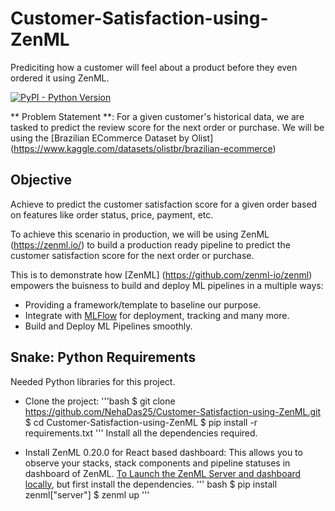 # Customer-Satisfaction-using-ZenML
Prediciting how a customer will feel about a product before they even ordered it using ZenML.

[![PyPI - Python Version](https://img.shields.io/pypi/pyversions/zenml)](https://pypi.org/project/zenml/)

** Problem Statement **:
For a given customer's historical data, we are tasked to predict the review score for the next order or purchase. We will be using the [Brazilian ECommerce Dataset by Olist] (https://www.kaggle.com/datasets/olistbr/brazilian-ecommerce)

## Objective
Achieve to predict the customer satisfaction score for a given order based on features like order status, price, payment, etc. 

To achieve this scenario in production, we will be using ZenML (https://zenml.io/) to build a production ready pipeline to predict the customer satisfaction score for the next order or purchase.

This is to demonstrate how [ZenML] (https://github.com/zenml-io/zenml) empowers the buisness to build and deploy ML pipelines in a multiple ways:
 - Providing a framework/template to baseline our purpose.
 - Integrate with [MLFlow](https://mlflow.org/) for deployment, tracking and many more.
 - Build and Deploy ML Pipelines smoothly.

## Snake: Python Requirements

Needed Python libraries for this project.

- Clone the project:
    '''bash
    $ git clone https://github.com/NehaDas25/Customer-Satisfaction-using-ZenML.git
    $ cd Customer-Satisfaction-using-ZenML
    $ pip install -r requirements.txt
    '''
    Install all the dependencies required.

- Install ZenML 0.20.0 for React based dashboard: This allows you to observe your stacks, stack components and pipeline statuses in dashboard of ZenML. [To Launch the ZenML Server and dashboard locally](https://docs.zenml.io/user-guide/starter-guide#explore-the-dashboard), but first install the dependencies.
    ''' bash
    $ pip install zenml["server"]
    $ zenml up
    '''
